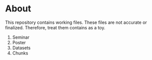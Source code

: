# About
This repository contains working files. These files are not accurate or finalized. Therefore, treat them contains as a toy.

1. Seminar
2. Poster
3. Datasets
4. Chunks
